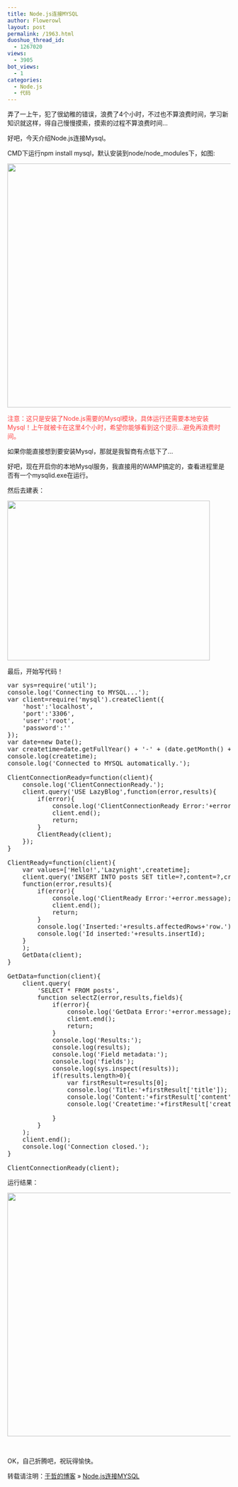```yaml
---
title: Node.js连接MYSQL
author: Flowerowl
layout: post
permalink: /1963.html
duoshuo_thread_id:
  - 1267020
views:
  - 3905
bot_views:
  - 1
categories:
  - Node.js
  - 代码
---
```

  
弄了一上午，犯了很幼稚的错误，浪费了4个小时，不过也不算浪费时间，学习新知识就这样，得自己慢慢摸索，摸索的过程不算浪费时间&#8230;

好吧，今天介绍Node.js连接Mysql。

CMD下运行npm install mysql，默认安装到node/node_modules下，如图:

<img class="aligncenter size-full wp-image-1964" title="Lazynight" src="http://lazynight.me/wp-content/uploads/2012/04/node-mysql.gif" alt="" width="747" height="550" />

<span style="color: #ff4040;">注意：这只是安装了Node.js需要的Mysql模块，具体运行还需要本地安装Mysql！上午就被卡在这里4个小时，希望你能够看到这个提示&#8230;避免再浪费时间。</span>

如果你能直接想到要安装Mysql，那就是我智商有点低下了&#8230;

好吧，现在开启你的本地Mysql服务，我直接用的WAMP搞定的，查看进程里是否有一个mysqlid.exe在运行。

然后去建表：

<img class="aligncenter size-full wp-image-1967" title="Lazynight" src="http://lazynight.me/wp-content/uploads/2012/04/post.gif" alt="" width="457" height="360" />

最后，开始写代码！

<pre class="brush:js">var sys=require('util');
console.log('Connecting to MYSQL...');
var client=require('mysql').createClient({
	'host':'localhost',
	'port':'3306',
	'user':'root',
	'password':''
});
var date=new Date();
var createtime=date.getFullYear() + '-' + (date.getMonth() + 1) + '-' + date.getDate();
console.log(createtime);
console.log('Connected to MYSQL automatically.');

ClientConnectionReady=function(client){
	console.log('ClientConnectionReady.');
	client.query('USE LazyBlog',function(error,results){
		if(error){
			console.log('ClientConnectionReady Error:'+error.message);
			client.end();
			return;
		}
		ClientReady(client);
	});
}

ClientReady=function(client){
	var values=['Hello!','Lazynight',createtime];
	client.query('INSERT INTO posts SET title=?,content=?,createtime=?',values,
	function(error,results){
		if(error){
			console.log('ClientReady Error:'+error.message);
			client.end();
			return;
		}
		console.log('Inserted:'+results.affectedRows+'row.');
		console.log('Id inserted:'+results.insertId);
	}
	);
	GetData(client);
}

GetData=function(client){
	client.query(
		'SELECT * FROM posts',
		function selectZ(error,results,fields){
			if(error){
				console.log('GetData Error:'+error.message);
				client.end();
				return;
			}
			console.log('Results:');
			console.log(results);
			console.log('Field metadata:');
			console.log('fields');
			console.log(sys.inspect(results));
			if(results.length&gt;0){
				var firstResult=results[0];
				console.log('Title:'+firstResult['title']);
				console.log('Content:'+firstResult['content']);
				console.log('Createtime:'+firstResult['createtime']);

			}
		}
	);
	client.end();
	console.log('Connection closed.');
}

ClientConnectionReady(client);</pre>

运行结果：

<img class="aligncenter size-full wp-image-1965" title="Lazynight" src="http://lazynight.me/wp-content/uploads/2012/04/node.gif" alt="" width="847" height="549" />

&nbsp;

OK，自己折腾吧，祝玩得愉快。

转载请注明：[于哲的博客][1] &raquo; [Node.js连接MYSQL][2]

 [1]: http://lazynight.me
 [2]: http://lazynight.me/1963.html